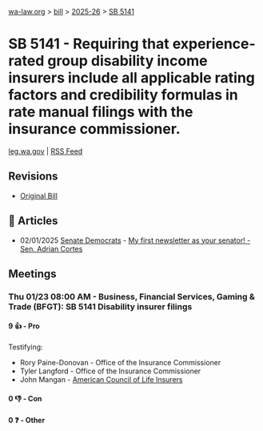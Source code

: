 [wa-law.org](/) > [bill](/bill/) > [2025-26](/bill/2025-26/) > [SB 5141](/bill/2025-26/sb/5141/)

# SB 5141 - Requiring that experience-rated group disability income insurers include all applicable rating factors and credibility formulas in rate manual filings with the insurance commissioner.
[leg.wa.gov](https://app.leg.wa.gov/billsummary?BillNumber=5141&Year=2025&Initiative=false) | [RSS Feed](./rss.xml)

## Revisions
* [Original Bill](1/)

## 📰 Articles
* 02/01/2025 [Senate Democrats](/org/senate_democrats/) - [My first newsletter as your senator! - Sen. Adrian Cortes](https://senatedemocrats.wa.gov/cortes/2025/01/31/my-first-newsletter-as-your-senator/#:~:text=SB%205141)

## Meetings
### Thu 01/23 08:00 AM - Business, Financial Services, Gaming & Trade (BFGT): SB 5141 Disability insurer filings
#### 9 👍 - Pro
Testifying:
* Rory Paine-Donovan - Office of the Insurance Commissioner
* Tyler Langford - Office of the Insurance Commissioner
* John Mangan - [American Council of Life Insurers](/org/american_council_of_life_insurers/)

#### 0 👎 - Con

#### 0 ❓ - Other
